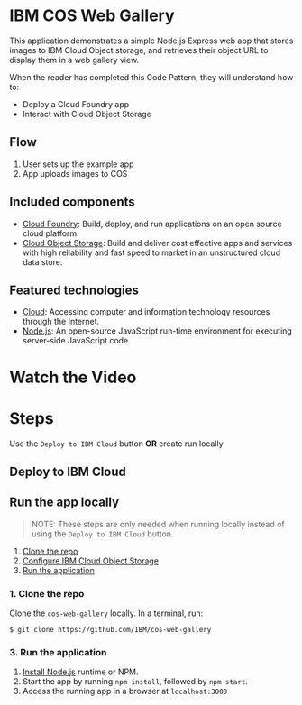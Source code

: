 # IBM COS Web Gallery

This application demonstrates a simple Node.js Express web app that stores images to IBM Cloud Object storage, and retrieves their object URL to display them in a web gallery view.

When the reader has completed this Code Pattern, they will understand how to:

* Deploy a Cloud Foundry app
* Interact with Cloud Object Storage

## Flow

1. User sets up the example app
2. App uploads images to COS

## Included components

* [Cloud Foundry](http://cloudfoundry.org/): Build, deploy, and run applications on an open source cloud platform.
* [Cloud Object Storage](https://console.bluemix.net/catalog/services/object-storage): Build and deliver cost effective apps and services with high reliability and fast speed to market in an unstructured cloud data store.

## Featured technologies

* [Cloud](https://www.ibm.com/developerworks/learn/cloud/): Accessing computer and information technology resources through the Internet.
* [Node.js](https://nodejs.org/): An open-source JavaScript run-time environment for executing server-side JavaScript code.

# Watch the Video

# Steps
Use the ``Deploy to IBM Cloud`` button **OR** create run locally

## Deploy to IBM Cloud

## Run the app locally
> NOTE: These steps are only needed when running locally instead of using the ``Deploy to IBM Cloud`` button.

1. [Clone the repo](#1-clone-the-repo)
2. [Configure IBM Cloud Object Storage](#2-configure-ibm-cloud-object-storage)
3. [Run the application](#3-run-the-application)

### 1. Clone the repo

Clone the `cos-web-gallery` locally. In a terminal, run:

```
$ git clone https://github.com/IBM/cos-web-gallery
```


### 3. Run the application
1. [Install Node.js] runtime or NPM.
1. Start the app by running `npm install`, followed by `npm start`.
1. Access the running app in a browser at `localhost:3000`

[Install Node.js]: https://nodejs.org/en/download/
